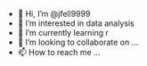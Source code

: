 - 👋 Hi, I’m @jfell9999
- 👀 I’m interested in data analysis
- 🌱 I’m currently learning r
- 💞️ I’m looking to collaborate on ...
- 📫 How to reach me ...

<!---
jfell9999/jfell9999 is a ✨ special ✨ repository because its `README.md` (this file) appears on your GitHub profile.
You can click the Preview link to take a look at your changes.
--->
